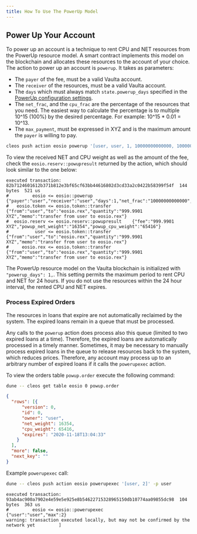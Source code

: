 ```yaml
---
title: How To Use The PowerUp Model
---
```


## Power Up Your Account

To power up an account is a technique to rent CPU and NET resources from the PowerUp resource model. A smart contract implements this model on the blockchain and allocates these resources to the account of your choice. The action to power up an account is `powerup`. It takes as parameters:

* The `payer` of the fee, must be a valid Vaulta account.
* The `receiver` of the resources, must be a valid Vaulta account.
* The `days` which must always match `state.powerup_days` specified in the [PowerUp configuration settings](https://github.com/VaultaFoundation/system-contracts/blob/7cec470b17bd53b8c78465d4cbd889dbaf1baffb/contracts/eosio.system/include/eosio.system/eosio.system.hpp#L588).
* The `net_frac`, and the `cpu_frac` are the percentage of the resources that you need. The easiest way to calculate the percentage is to multiple 10^15 (100%) by the desired percentage. For example: 10^15 * 0.01 = 10^13.
* The `max_payment`, must be expressed in XYZ and is the maximum amount the `payer` is willing to pay.

```sh
cleos push action eosio powerup '[user, user, 1, 10000000000000, 10000000000000, "1000.0000 XYZ"]' -p user
```

To view the received NET and CPU weight as well as the amount of the fee, check the `eosio.reserv::powupresult` returned by the action, which should look similar to the one below:

```console
executed transaction: 82b7124601612b371b812e3bf65cf63bb44616802d3cd33a2c0422b58399f54f  144 bytes  521 us
#         eosio <= eosio::powerup               {"payer":"user","receiver":"user","days":1,"net_frac":"10000000000000","cpu_frac":"10000000000000","...
#   eosio.token <= eosio.token::transfer        {"from":"user","to":"eosio.rex","quantity":"999.9901 XYZ","memo":"transfer from user to eosio.rex"}
#  eosio.reserv <= eosio.reserv::powupresult    {"fee":"999.9901 XYZ","powup_net_weight":"16354","powup_cpu_weight":"65416"}
#          user <= eosio.token::transfer        {"from":"user","to":"eosio.rex","quantity":"999.9901 XYZ","memo":"transfer from user to eosio.rex"}
#     eosio.rex <= eosio.token::transfer        {"from":"user","to":"eosio.rex","quantity":"999.9901 XYZ","memo":"transfer from user to eosio.rex"}
```

The PowerUp resource model on the Vaulta blockchain is initialized with `"powerup_days": 1,`. This setting permits the maximum period to rent CPU and NET for 24 hours. If you do not use the resources within the 24 hour interval, the rented CPU and NET expires.

### Process Expired Orders

The resources in loans that expire are not automatically reclaimed by the system. The expired loans remain in a queue that must be processed.

Any calls to the `powerup` action does process also this queue (limited to two expired loans at a time). Therefore, the expired loans are automatically processed in a timely manner. Sometimes, it may be necessary to manually process expired loans in the queue to release resources back to the system, which reduces prices. Therefore, any account may process up to an arbitrary number of expired loans if it calls the `powerupexec` action.

To view the orders table `powup.order` execute the following command:

```sh
dune -- cleos get table eosio 0 powup.order
```

```json
{
  "rows": [{
      "version": 0,
      "id": 0,
      "owner": "user",
      "net_weight": 16354,
      "cpu_weight": 65416,
      "expires": "2020-11-18T13:04:33"
    }
  ],
  "more": false,
  "next_key": ""
}
```

Example `powerupexec` call:

```sh
dune -- cleos push action eosio powerupexec '[user, 2]' -p user
```

```console
executed transaction: 93ab4ac900a7902e4e59e5e925e8b54622715328965150db10774aa09855dc98  104 bytes  363 us
#         eosio <= eosio::powerupexec           {"user":"user","max":2}
warning: transaction executed locally, but may not be confirmed by the network yet         ]
```
